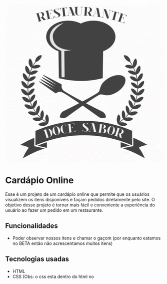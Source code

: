 ![Logo do cardápio](https://raw.githubusercontent.com/BrunoToniatti/cardapio-online/main/cover.jpg)

# Cardápio Online

Esse é um projeto de um cardápio online que permite que os usuários 
visualizem os itens disponíveis e façam pedidos diretamente pelo site. 
O objetivo desse projeto é tornar mais fácil e conveniente a experiência 
do usuário ao fazer um pedido em um restaurante.


## Funcionalidades

* Poder observar nossos itens e chamar o gaçom (por enquanto estamos no BETA então não acrescentamos muitos itens)

## Tecnologias usadas

* HTML
* CSS
(Obs: o css esta dentro do html no <script>)

### Código da página
```
<!DOCTYPE html>
<html>
<head>
	<title>Cardápio</title>
	<style>
		body {
			font-family: Arial, sans-serif;
		}
		
		.container {
			max-width: 800px;
			margin: 0 auto;
			padding: 20px;
		}
		
		.menu {
			display: flex;
			flex-wrap: wrap;
		}
		
		.item {
			flex: 1 1 200px;
			margin: 10px;
			border: 1px solid #ccc;
			padding: 20px;
			text-align: center;
		}
		
		.item h2 {
			margin-top: 0;
		}
		
		.item p {
			margin-bottom: 0;
		}
	</style>
</head>
<body>
	<div class="container">
		<h1>Cardápio</h1>
		<div class="menu">
			<div class="item">
				<h2>Prato principal</h2>
				<p>Arroz, feijão, frango e salada</p>
				<p>R$ 20,00</p>
			</div>
			<div class="item">
				<h2>Sobremesa</h2>
				<p>Pudim de leite</p>
				<p>R$ 5,00</p>
			</div>
			<div class="item">
				<h2>Bebida</h2>
				<p>Refrigerante lata</p>
				<p>R$ 4,00</p>
			</div>
		</div>
	</div>
</body>
</html>

```




## Como executar o projeto.

1. Clone o repositório para o seu computador:
```
git clone https://github.com/BrunoToniatti/cardapio-online.git
```

2. Navegue até a pasta do projeto:
```
cd cardápio-online
```

## Autores

* Bruno Ferrari Toniatti
* Gabriel Varuzza
* João Pedro Moreira

## Observações
* Esse projeto está em fase de desenvolvimento e pode ter bugs.
* Agradecemos qualquer contribuição ou sugestão de melhoria.
* Entre em contato se tiver dúvidas ou precisar de ajuda.
